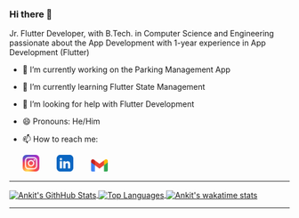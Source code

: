### Hi there 👋
Jr. Flutter Developer, with B.Tech. in Computer Science and Engineering passionate about the App Development with 1-year experience in App Development (Flutter)

- 🔭 I’m currently working on the Parking Management App
- 🌱 I’m currently learning Flutter State Management
- 🤔 I’m looking for help with Flutter Development
- 😄 Pronouns: He/Him
- 📫 How to reach me: 

     [<img src="insta.png" width="30">](https://www.instagram.com/s.ankit1140/) &nbsp;&nbsp;&nbsp;&nbsp;&nbsp;&nbsp;
     [<img src="linkedin.png" width="30">](https://www.linkedin.com/in/ankit-singh-012929169/) &nbsp;&nbsp;&nbsp;&nbsp;&nbsp;&nbsp;
     [<img src="gmail.png" width="30">](mailto:s.ankit1140@gmail.com)

<hr>

<a href= "https://github-readme-stats.vercel.app/api?username=nitrotechie&theme=tokyonight"> 
     <img align = "center" src = "https://github-readme-stats.vercel.app/api?username=nitrotechie&theme=tokyonight", alt = "Ankit's GithHub Stats"/>
</a>
<a href= "https://github-readme-stats.vercel.app/api/top-langs/?username=nitrotechie&layout=compact&theme=tokyonight"> 
     <img align = "center" src = "https://github-readme-stats.vercel.app/api/top-langs/?username=nitrotechie&layout=compact&theme=tokyonight", alt = "Top Languages"/>
</a>
<a href= "https://github-readme-stats.vercel.app/api/wakatime?username=nitrotechie1140&range=last_7_days&theme=tokyonight"> 
     <img align = "center" src = "https://github-readme-stats.vercel.app/api/wakatime?username=nitrotechie1140&range=last_7_days&theme=tokyonight", alt = "Ankit's wakatime stats"/>
</a>

<hr>
